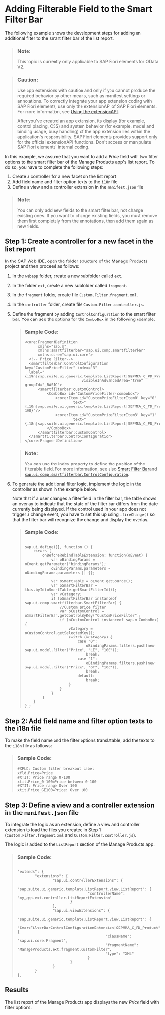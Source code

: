 <!-- loio3a515829ffd74239878ebc0d453d001d -->

# Adding Filterable Field to the Smart Filter Bar

The following example shows the development steps for adding an additional filter to the smart filter bar of the list report.

> ### Note:  
> This topic is currently only applicable to SAP Fiori elements for OData V2.

> ### Caution:  
> Use app extensions with caution and only if you cannot produce the required behavior by other means, such as manifest settings or annotations. To correctly integrate your app extension coding with SAP Fiori elements, use only the extensionAPI of SAP Fiori elements. For more information, see [Using the extensionAPI](using-the-extensionapi-bd2994b.md).
> 
> After you've created an app extension, its display \(for example, control placing, CSS\) and system behavior \(for example, model and binding usage, busy handling\) of the app extension lies within the application's responsibility. SAP Fiori elements provides support only for the official extensionAPI functions. Don't access or manipulate SAP Fiori elements' internal coding.

In this example, we assume that you want to add a *Price* field with two filter options to the smart filter bar of the Manage Products app's list report. To do so, you have to complete the following steps:

1.  Create a controller for a new facet on the list report
2.  Add field name and filter option texts to the `i18n` file
3.  Define a view and a controller extension in the `manifest.json` file

> ### Note:  
> You can only add new fields to the smart filter bar, not change existing ones. If you want to change existing fields, you must remove them first completely from the annotations, then add them again as new fields.



## Step 1: Create a controller for a new facet in the list report

In the SAP Web IDE, open the folder structure of the Manage Products project and then proceed as follows:

1.  In the `webapp` folder, create a new subfolder called `ext`.
2.  In the folder `ext`, create a new subfolder called `fragment`.
3.  In the `fragment` folder, create file `Custom.Filter.fragment.xml`.
4.  In the `controller` folder, create file `Custom.Filter.controller.js`.
5.  Define the fragment by adding `ControlConfiguration` to the smart filter bar. You can see the options for the `ComboBox` in the following example:

    > ### Sample Code:  
    > ```
    > <core:FragmentDefinition
    > 		xmlns="sap.m"
    > 		xmlns:smartfilterbar="sap.ui.comp.smartfilterbar"
    > 		xmlns:core="sap.ui.core">
    > 	<!-- Price Filter-->
    > 	<smartfilterbar:ControlConfiguration key="CustomPriceFilter" index="3" 
    > 	label="{i18n|sap.suite.ui.generic.template.ListReport|SEPMRA_C_PD_Product>xfld.Price}"
    > 							visibleInAdvancedArea="true" groupId="_BASIC">
    > 		<smartfilterbar:customControl>
    > 			<ComboBox id="CustomPriceFilter-combobox">
    > 				<core:Item id="CustomPriceFilterItem0" key="0" 
    > 						text="{i18n|sap.suite.ui.generic.template.ListReport|SEPMRA_C_PD_Product>xtit.Price_0-100}"/>
    > 				<core:Item id="CustomPriceFilterItem3" key="1" 
    > 						text="{i18n|sap.suite.ui.generic.template.ListReport|SEPMRA_C_PD_Product>xtit.Price_GE100}"/>
    > 			</ComboBox>
    > 		</smartfilterbar:customControl>
    > 	</smartfilterbar:ControlConfiguration> 
    > </core:FragmentDefinition>	
    > ```

    > ### Note:  
    > You can use the index property to define the position of the filterable field. For more information, see also [Smart Filter Bar](../10_More_About_Controls/smart-filter-bar-7bcdffc.md)and [`sap.ui.comp.smartfilterbar.ControlConfiguration`](https://ui5.sap.com/#/api/sap.ui.comp.smartfilterbar.ControlConfiguration).

6.  To generate the additional filter logic, implement the logic in the controller as shown in the example below.

    Note that if a user changes a filter field in the filter bar, the table shows an overlay to indicate that the state of the filter bar differs from the date currently being displayed. If the control used in your app does not trigger a change event, you have to set this up using `.fireChange()` so that the filter bar will recognize the change and display the overlay.

    > ### Sample Code:  
    > ```
    > 
    > sap.ui.define([], function () {
    >     return {
    >         onBeforeRebindTableExtension: function(oEvent) {
    >             var oBindingParams = oEvent.getParameter("bindingParams");
    >             oBindingParams.parameters = oBindingParams.parameters || {};
    >                             
    >             var oSmartTable = oEvent.getSource();
    >             var oSmartFilterBar = this.byId(oSmartTable.getSmartFilterId());
    >             var vCategory;
    >             if (oSmartFilterBar instanceof sap.ui.comp.smartfilterbar.SmartFilterBar) {
    >                 //Custom price filter
    >                 var oCustomControl = oSmartFilterBar.getControlByKey("CustomPriceFilter");
    >                 if (oCustomControl instanceof sap.m.ComboBox) {
    >                     vCategory = oCustomControl.getSelectedKey();
    >                     switch (vCategory) {
    >                         case "0":
    >                             oBindingParams.filters.push(new sap.ui.model.Filter("Price", "LE", "100"));
    >                             break;
    >                         case "1":
    >                             oBindingParams.filters.push(new sap.ui.model.Filter("Price", "GT", "100"));
    >                             break;
    >                         default:
    >                             break;
    >                     }
    >                 }
    >             }
    >         }
    >     }
    > });
    > 
    > ```




## Step 2: Add field name and filter option texts to the i18n file

To make the field name and the filter options translatable, add the texts to the `i18n` file as follows:

> ### Sample Code:  
> ```
> #XFLD: Custom filter breakout label
> xfld.Price=Price
> #XTIT: Price range 0-100
> xtit.Price_0-100=Price between 0-100
> #XTIT: Price range Over 100
> xtit.Price_GE100=Price: Over 100		
> ```



## Step 3: Define a view and a controller extension in the `manifest.json` file

To integrate the logic as an extension, define a view and controller extension to load the files you created in Step 1 \(`Custom.Filter.fragment.xml` and `Custom.Filter.controller.js`\).

The logic is added to the `ListReport` section of the Manage Products app.

> ### Sample Code:  
> ```
> 
> "extends": {
>         "extensions": {
>                 "sap.ui.controllerExtensions": {
>                         "sap.suite.ui.generic.template.ListReport.view.ListReport": {
>                                 "controllerName": "my_app.ext.controller.ListReportExtension"
>                         }
>                 },
>                 "sap.ui.viewExtensions": {
>                         "sap.suite.ui.generic.template.ListReport.view.ListReport": {
>                                 "SmartFilterBarControlConfigurationExtension|SEPMRA_C_PD_Product": {
>                                         "className": "sap.ui.core.Fragment",
>                                         "fragmentName": "ManageProducts.ext.fragment.CustomFilter",
>                                         "type": "XML"
>                                 }                 
>                         }
>                 }
>         }
> },
> 
> ```



## Results

The list report of the Manage Products app displays the new *Price* field with filter options.

